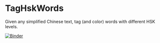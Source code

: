 # TagHskWords
Given any simplified Chinese text, tag (and color) words with different HSK levels.

[![Binder](https://mybinder.org/badge_logo.svg)](https://mybinder.org/v2/gh/simon2016bht/TagHskWords/master)
